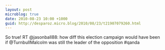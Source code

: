 ```yaml
---
layout: post
microblog: true
date: 2010-08-23 10:00 +1000
guid: http://desparoz.micro.blog/2010/08/23/t21907079260.html
---
```

So true! RT @jasonball88: how diff this election campaign would have been if @TurnbullMalcolm  was still the leader of the opposition #qanda
